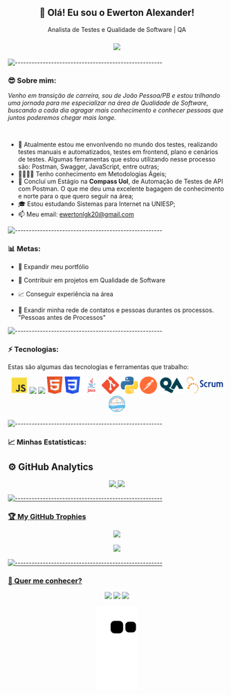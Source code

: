 <h2 align="center">👋 Olá! Eu sou o Ewerton Alexander!</h2>
<p align='center'>
  Analista de Testes e Qualidade de Software | QA
</p>
<h3 align="center">
  <a align="center" href="https://github.com/DenverCoder1/readme-typing-svg"><img src="https://readme-typing-svg.herokuapp.com?&font=IBM+Plex+Sans&color=000000&size=25&lines=Bem+-+vindo+a+minha+página..." /></a>
</h3>



 ![-----------------------------------------------------](https://raw.githubusercontent.com/andreasbm/readme/master/assets/lines/rainbow.png)

### 😎 Sobre mim:

<p>
  <em>
    Venho em transição de carreira, sou de João Pessoa/PB e estou trilhando uma jornada para me especializar na área de Qualidade de Software, buscando a cada dia agragar mais conhecimento e conhecer pessoas que juntos poderemos chegar mais longe.
  </em>
</p>
<br>

- 🌱 Atualmente estou me envonlvendo no mundo dos testes, realizando testes manuais e automatizados, testes em frontend, plano e cenários de testes. Algumas ferramentas que estou utilizando nesse processo são: Postman, Swagger, JavaScript, entre outras;<br>
- 👨‍👨‍👧‍👦 Tenho conhecimento em Metodologias Ágeis;
- 🚀 Concluí um Estágio na <strong>Compass Uol</strong>, de Automação de Testes de API com Postman. O que me deu uma excelente bagagem de conhecimento e norte para o que quero seguir na área;<br>
- 🎓 Estou estudando Sistemas para Internet na UNIESP;<br>
- 📫 Meu email: ewertonlgk20@gmail.com<br>

 ![-----------------------------------------------------](https://raw.githubusercontent.com/andreasbm/readme/master/assets/lines/rainbow.png)

### 📊 Metas:

- 📂 Expandir meu portfólio

- 🤝 Contribuir em projetos em Qualidade de Software

- 📈 Conseguir experiência na área

- 🤝 Exandir minha rede de contatos e pessoas durantes os processos. "Pessoas antes de Processos"

 ![-----------------------------------------------------](https://raw.githubusercontent.com/andreasbm/readme/master/assets/lines/rainbow.png)

### ⚡ Tecnologias:

Estas são algumas das tecnologias e ferramentas que trabalho:

 <div align="center">
<img height="40em" src="https://github.com/Ewertonalex/Ewertonalex/blob/main/logo/logo-javascript-1024.png"/>
<img height="40em" src="https://seeklogo.com/images/M/mocha-logo-66DA231220-seeklogo.com.png"/>
<img height="40em" src="https://camo.githubusercontent.com/7ecbd4531436e4f20c1dba52a4fd4ac367cfcc20a2f62cfe7a10f32da306afc6/687474703a2f2f636861696a732e636f6d2f696d672f636861692d6c6f676f2e706e67"/>
<img height="40em" src="https://github.com/Ewertonalex/Ewertonalex/blob/main/logo/html5-logo-10.png"/>
<img height="40em" src="https://github.com/Ewertonalex/Ewertonalex/blob/main/logo/CSS3_logo.svg.png"/>
<img height="40em" src="https://github.com/Ewertonalex/Ewertonalex/blob/main/logo/4ba63826-fe43-497e-a152-7b03d6b4b49c.png"/>
<img height="40em" src="https://github.com/Ewertonalex/Ewertonalex/blob/main/logo/Git-Icon-1788C.png"/>
<img height="40em" src="https://github.com/Ewertonalex/Ewertonalex/blob/main/logo/5848152fcef1014c0b5e4967.png"/>
<img height="40em" src="https://github.com/Ewertonalex/Ewertonalex/blob/main/logo/postman-logo-0087CA0D15-seeklogo.com.png"/>
<img height="40em" src="https://github.com/Ewertonalex/Ewertonalex/blob/main/logo/qa-logo-freelogovectors.net_.png"/>
<img height="40em" src="https://github.com/Ewertonalex/Ewertonalex/blob/main/logo/28-scrum-600x279.webp"/>
<img height="40em" src="https://github.com/Ewertonalex/Ewertonalex/blob/main/logo/Scrum-Foundation-Professional-Certificate-SFPC-2021_.png"/>
</div>


 ![-----------------------------------------------------](https://raw.githubusercontent.com/andreasbm/readme/master/assets/lines/rainbow.png)

### 📈 Minhas Estatísticas:

<h2 id="table-of-contents"> ⚙️ GitHub Analytics</h2>


<div align="center">
  <a href="https://github.com/ewertonalex">
  <img height="180em" src="https://github-readme-stats.vercel.app/api?username=ewertonalex&show_icons=true&theme=dark&include_all_commits=true&count_private=true"/>
  <img height="180em" src="https://github-readme-stats.vercel.app/api/top-langs/?username=ewertonalex&layout=compact&langs_count=7&theme=dark"/>

   
</div>
  
   ![-----------------------------------------------------](https://raw.githubusercontent.com/andreasbm/readme/master/assets/lines/rainbow.png)

 
 <h3> 🏆 My GitHub Trophies </h3>
 
<div align="center">

![](https://github-profile-trophy.vercel.app/?username=Ewertonalex&theme=radical&no-frame=false&no-bg=false&margin-w=4)

![](https://quotes-github-readme.vercel.app/api?type=horizontal&theme=radical)

</div>
  

 ![-----------------------------------------------------](https://raw.githubusercontent.com/andreasbm/readme/master/assets/lines/rainbow.png)
 
### 💬 Quer me conhecer?
  
  <div align="center">
    
   
  <a href="https://instagram.com/ewertonalexander" target="_blank"><img height="40em" src="https://img.shields.io/badge/Instagram-E4405F?style=for-the-badge&logo=instagram&logoColor=white"></a>
 	<a href="mailto:ewertonlgk20@gmail.com" target="_blank"><img height="40em" src="https://img.shields.io/badge/Gmail-D14836?style=for-the-badge&logo=gmail&logoColor=white"></a>
   <a href="https://www.linkedin.com/in/ewerton-alexander-780869232/" target="_blank"><img height="40em" src="https://img.shields.io/badge/LinkedIn-0077B5?style=for-the-badge&logo=linkedin&logoColor=white"></a>
   

    
![Snake animation](https://github.com/Ewertonalex/Ewertonalex/blob/output/github-contribution-grid-snake.svg)
 

</div>
  


  
    
